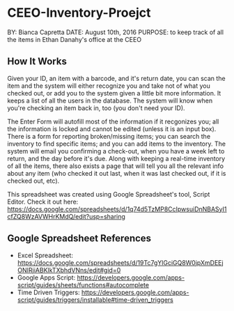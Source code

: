 # CEEO-Inventory-Proejct

BY: Bianca Capretta 
DATE: August 10th, 2016 
PURPOSE: to keep track of all the items in Ethan Danahy's office at the CEEO

## How It Works

Given your ID, an item with a barcode, and it's return date, you can scan the item 
and the system will either recognize you and take not of what you checked out, or 
add you to the system given a little bit more information. It keeps a list of all
the users in the database. The system will know when you're checking an item back in, too 
(you don't need your ID). 

The Enter Form will autofill most of the information if it recgonizes you; 
all the information is locked and cannot be edited (unless it is an input box). There 
is a form for reporting broken/missing items; you can search the inventory to 
find specific items; and you can add items to the inventory. The system will 
email you confirming a check-out, when you have a week left to return, 
and the day before it's due. Along with keeping a real-time inventory of all the items,
there also exists a page that will tell you all the relevant info about any item 
(who checked it out last, when it was last checked out, if it is checked out, etc).

This spreadsheet was created using Google Spreadsheet's tool, Script Editor.
Check it out here: https://docs.google.com/spreadsheets/d/1q74d5TzMP8CcIpwsuiDnNBASyI1cfZQ8WzAVWHrKMdQ/edit?usp=sharing 

## Google Spreadsheet References
- Excel Spreadsheet: https://docs.google.com/spreadsheets/d/19Tc7gYlGciGQ8W0jpXmDEEjONIRjiABKlkTXbhdVNns/edit#gid=0
- Google Apps Script: https://developers.google.com/apps-script/guides/sheets/functions#autocomplete
- Time Driven Triggers: https://developers.google.com/apps-script/guides/triggers/installable#time-driven_triggers
